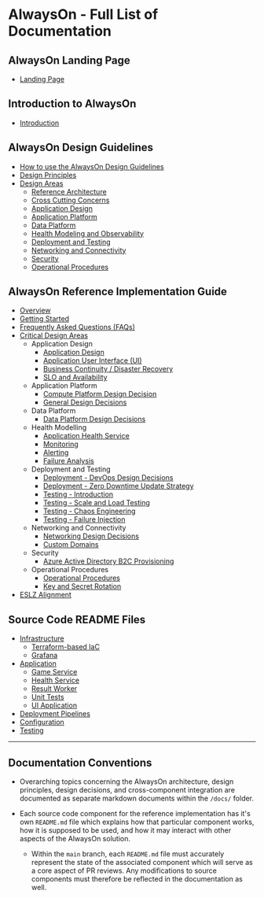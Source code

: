 # AlwaysOn - Full List of Documentation

## AlwaysOn Landing Page

* [Landing Page](../README.md)

## Introduction to AlwaysOn

* [Introduction](./introduction/README.md)

## AlwaysOn Design Guidelines

* [How to use the AlwaysOn Design Guidelines](./design-guidelines/README.md)
* [Design Principles](./design-guidelines/Principles.md)
* [Design Areas](./design-guidelines/Design-Areas.md)
  * [Reference Architecture](./design-guidelines/Design-Areas.md#reference-architecture)
  * [Cross Cutting Concerns](./design-guidelines/Design-Areas.md#cross-cutting-concerns)
  * [Application Design](./design-guidelines/App-Design.md)
  * [Application Platform](./design-guidelines/App-Platform.md)
  * [Data Platform](./design-guidelines/Data-Platform.md)
  * [Health Modeling and Observability](./design-guidelines/Health-Modeling.md)
  * [Deployment and Testing](./design-guidelines/Deploy-Testing.md)
  * [Networking and Connectivity](./design-guidelines/Networking.md)
  * [Security](./design-guidelines/Security.md)
  * [Operational Procedures](./design-guidelines/Operational-Procedures.md)

## AlwaysOn Reference Implementation Guide

* [Overview](./reference-implementation/README.md)
* [Getting Started](./reference-implementation/Getting-Started.md)
* [Frequently Asked Questions (FAQs)](./reference-implementation/FAQ.md)
* [Critical Design Areas](./reference-implementation/Introduction.md#Critical-Design-Areas)
  * Application Design
    * [Application Design](./reference-implementation/AppDesign-Application-Design.md)
    * [Application User Interface (UI)](./reference-implementation/AppDesign-UI.md)
    * [Business Continuity / Disaster Recovery](./reference-implementation/AppDesign-BCDR-Global.md)
    * [SLO and Availability](./reference-implementation/AppDesign-SLO-Availability.md)
  * Application Platform
    * [Compute Platform Design Decision](./reference-implementation/AppPlatform-ComputePlatform-Design-Decisions.md)
    * [General Design Decisions](./reference-implementation/AppPlatform-General-Infrastructure-Design-Decisions.md)
  * Data Platform
    * [Data Platform Design Decisions](./reference-implementation/DataPlatform-Design-Decisions.md)
  * Health Modelling
    * [Application Health Service](./reference-implementation/Health-Application-HealthService.md)
    * [Monitoring](./reference-implementation/Health-Monitoring.md)
    * [Alerting](./reference-implementation/Health-Alerting.md)
    * [Failure Analysis](./reference-implementation/Health-Failure-Analysis.md)
  * Deployment and Testing
    * [Deployment - DevOps Design Decisions](./reference-implementation/DeployAndTest-DevOps-Design-Decisions.md)
    * [Deployment - Zero Downtime Update Strategy](./reference-implementation/DeployAndTest-DevOps-Zero-Downtime-Update-Strategy.md)
    * [Testing - Introduction](./reference-implementation/DeployAndTest-Testing-Introduction.md)
    * [Testing - Scale and Load Testing](./reference-implementation/DeployAndTest-Scaling-and-Load-Testing.md)
    * [Testing - Chaos Engineering](./reference-implementation/DeployAndTest-Testing-ChaosEngineering.md)
    * [Testing - Failure Injection](./reference-implementation/DeployAndTest-Testing-FailureInjection.md)
  * Networking and Connectivity
    * [Networking Design Decisions](./reference-implementation/Networking-Design-Decisions.md)
    * [Custom Domains](./reference-implementation/Networking-Custom-Domains.md)
  * Security
    * [Azure Active Directory B2C Provisioning](./reference-implementation/Security-B2C-Provisioning.md)
  * Operational Procedures
    * [Operational Procedures](./reference-implementation/OpProcedures-Operational-Procedures.md)
    * [Key and Secret Rotation](./reference-implementation/OpProcedures-KeyRotation.md)
* [ESLZ Alignment](./reference-implementation/ESLZ-Alignment.md)

## Source Code README Files

* [Infrastructure](/src/infra/README.md)
  * [Terraform-based IaC](/src/infra/workload/README.md)
  * [Grafana](/src/infra/monitoring/grafanapanel/README.md)
* [Application](/src/app/README.md)
  * [Game Service](/src/app/AlwaysOn.GameService/README.md)
  * [Health Service](/src/app/AlwaysOn.HealthService/README.md)
  * [Result Worker](/src/app/AlwaysOn.ResultWorker/README.md)
  * [Unit Tests](/src/app/AlwaysOn.Tests/README.md)
  * [UI Application](/src/app/AlwaysOn.UI/README.md)
* [Deployment Pipelines](../.ado/pipelines/README.md)
* [Configuration](/src/infra/README.md)
* [Testing](/src/testing/README.md)

---

## Documentation Conventions

* Overarching topics concerning the AlwaysOn architecture, design principles, design decisions, and cross-component integration are documented as separate markdown documents within the `/docs/` folder.

* Each source code component for the reference implementation has it's own `README.md` file which explains how that particular component works, how it is supposed to be used, and how it may interact with other aspects of the AlwaysOn solution.
  * Within the `main` branch, each `README.md` file must accurately represent the state of the associated component which will serve as a core aspect of PR reviews. Any modifications to source components must therefore be reflected in the documentation as well.
